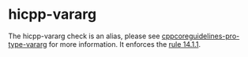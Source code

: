# hicpp-vararg

The <span class="title-ref">hicpp-vararg</span> check is an alias,
please see
[cppcoreguidelines-pro-type-vararg](https://clang.llvm.org/extra/clang-tidy/checks/cppcoreguidelines-pro-type-vararg.html)
for more information. It enforces the
[rule 14.1.1](http://www.codingstandard.com/section/14-1-template-declarations/).
